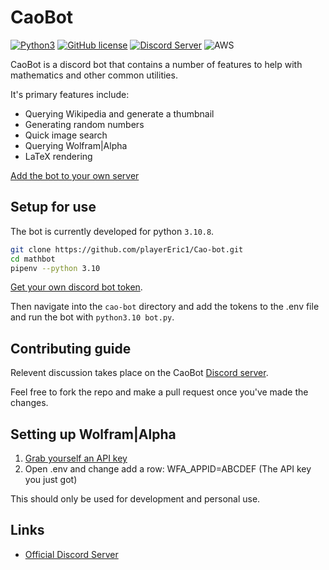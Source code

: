 # CaoBot

[![Python3](https://img.shields.io/badge/python-3.10-blue.svg)](https://github.com/Der-Eddy/discord_bot)
[![GitHub license](https://img.shields.io/badge/license-MIT-blue.svg)](https://raw.githubusercontent.com/Der-Eddy/discord_bot/master/LICENSE)
[![Discord Server](https://img.shields.io/badge/Support-Discord%20Server-blue.svg)](https://discord.gg/qTT64Nq59W)
![AWS](https://img.shields.io/badge/AWS-%23FF9900.svg?style=for-the-badge&logo=amazon-aws&logoColor=white)

CaoBot is a discord bot that contains a number of features to help with mathematics and other common utilities.

It's primary features include:

- Querying Wikipedia and generate a thumbnail
- Generating random numbers
- Quick image search
- Querying Wolfram|Alpha
- LaTeX rendering


[Add the bot to your own server](https://discord.com/oauth2/authorize?client_id=1038261014409519155&permissions=8&scope=bot)


## Setup for use

The bot is currently developed for python `3.10.8`.

```bash
git clone https://github.com/playerEric1/Cao-bot.git
cd mathbot
pipenv --python 3.10
```

[Get your own discord bot token](https://discord.com/developers/applications).


Then navigate into the `cao-bot` directory and add the tokens to the .env file and run the bot with `python3.10 bot.py`.


## Contributing guide

Relevent discussion takes place on the CaoBot [Discord server](https://discord.gg/qTT64Nq59W).

Feel free to fork the repo and make a pull request once you've made the changes. 


## Setting up Wolfram|Alpha

1. [Grab yourself an API key](https://products.wolframalpha.com/api/)
2. Open .env and change add a row: WFA_APPID=ABCDEF (The API key you just got)

This should only be used for development and personal use.

## Links
- [Official Discord Server](https://discord.gg/qTT64Nq59W)
